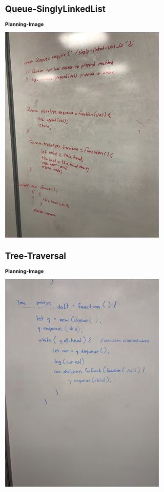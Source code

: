 # Queue-SinglyLinkedList
### Planning-Image
![Queue-WB-image](./queue-WB-image.jpg)

# Tree-Traversal
### Planning-Image
![Traversal-WB-image](./w-b-image.jpg)
